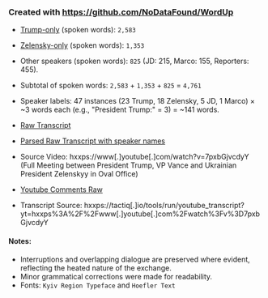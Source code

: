 ### Created with https://github.com/NoDataFound/WordUp

- [Trump-only](https://github.com/NoDataFound/statecraft/blob/main/Source_Text/TrumpZelenskyy/Trump_Only.txt) (spoken words): `2,583`
- [Zelensky-only](https://github.com/NoDataFound/statecraft/blob/main/TrumpZelenskyy/Source_Text/Zelenskyy_Only.txt) (spoken words): `1,353`
- Other speakers (spoken words): `825` (JD: 215, Marco: 155, Reporters: 455).
- Subtotal of spoken words: `2,583` + `1,353` + `825` = `4,761`
- Speaker labels: 47 instances (23 Trump, 18 Zelensky, 5 JD, 1 Marco) × ~3 words each (e.g., "President Trump:" = 3) = ~141 words.
- [Raw Transcript ](https://github.com/NoDataFound/statecraft/blob/main/TrumpZelenskyy/Source_Text/Full_Transcript_Raw.txt)
- [Parsed Raw Transcript with speaker names](https://github.com/NoDataFound/statecraft/blob/main/TrumpZelenskyy/Source_Text/Full_Transcript_Parsed.txt)


- Source Video: hxxps://www[.]youtube[.]com/watch?v=7pxbGjvcdyY (Full Meeting between President Trump, VP Vance and Ukrainian President Zelenskyy in Oval Office)
- [Youtube Comments Raw](https://github.com/NoDataFound/statecraft/blob/main/TrumpZelenskyy/Source_Text/YouTube_Comments.txt)

- Transcript Source: hxxps://tactiq[.]io/tools/run/youtube_transcript?yt=hxxps%3A%2F%2Fwww[.]youtube[.]com%2Fwatch%3Fv%3D7pxbGjvcdyY

#### Notes:
- Interruptions and overlapping dialogue are preserved where evident, reflecting the heated nature of the exchange.
- Minor grammatical corrections were made for readability.
- Fonts: `Kyiv Region Typeface` and `Hoefler Text`
